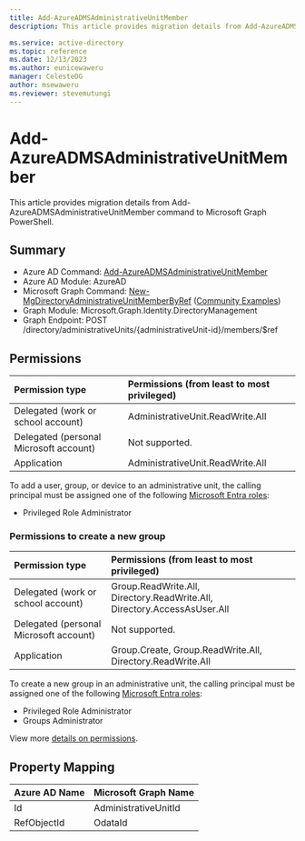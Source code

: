 ```yaml
---
title: Add-AzureADMSAdministrativeUnitMember
description: This article provides migration details from Add-AzureADMSAdministrativeUnitMember command to Microsoft Graph PowerShell.

ms.service: active-directory
ms.topic: reference
ms.date: 12/13/2023
ms.author: eunicewaweru
manager: CelesteDG
author: msewaweru
ms.reviewer: stevemutungi
---
```


# Add-AzureADMSAdministrativeUnitMember

This article provides migration details from Add-AzureADMSAdministrativeUnitMember command to Microsoft Graph PowerShell.

## Summary

+ Azure AD Command: [Add-AzureADMSAdministrativeUnitMember](/powershell/module/azuread/add-azureadmsadministrativeunitmember)
+ Azure AD Module: AzureAD
+ Microsoft Graph Command: [New-MgDirectoryAdministrativeUnitMemberByRef](/powershell/module/microsoft.graph.identity.directorymanagement/new-mgdirectoryadministrativeunitmemberbyref) ([Community Examples](https://github.com/orgs/msgraph/discussions?discussions_q=New-MgDirectoryAdministrativeUnitMemberByRef))
+ Graph Module: Microsoft.Graph.Identity.DirectoryManagement
+ Graph Endpoint:  POST /directory/administrativeUnits/{administrativeUnit-id}/members/$ref

## Permissions

|Permission type      | Permissions (from least to most privileged)              |
|:--------------------|:---------------------------------------------------------|
|Delegated (work or school account) | AdministrativeUnit.ReadWrite.All    |
|Delegated (personal Microsoft account) | Not supported.    |
|Application | AdministrativeUnit.ReadWrite.All |

To add a user, group, or device to an administrative unit, the calling principal must be assigned one of the following [Microsoft Entra roles](/entra/identity/role-based-access-control/permissions-reference?toc=%2Fgraph%2Ftoc.json):

* Privileged Role Administrator

### Permissions to create a new group

|Permission type      | Permissions (from least to most privileged)              |
|:--------------------|:---------------------------------------------------------|
|Delegated (work or school account) | Group.ReadWrite.All, Directory.ReadWrite.All, Directory.AccessAsUser.All    |
|Delegated (personal Microsoft account) | Not supported.    |
|Application | Group.Create, Group.ReadWrite.All, Directory.ReadWrite.All |

To create a new group in an administrative unit, the calling principal must be assigned one of the following [Microsoft Entra roles](/entra/identity/role-based-access-control/permissions-reference?toc=%2Fgraph%2Ftoc.json):

* Privileged Role Administrator
* Groups Administrator

View more [details on permissions](/graph/api/administrativeunit-post-members#permissions).

## Property Mapping

|Azure AD Name|Microsoft Graph Name|
|---|---|
|Id|AdministrativeUnitId|
|RefObjectId|OdataId|
